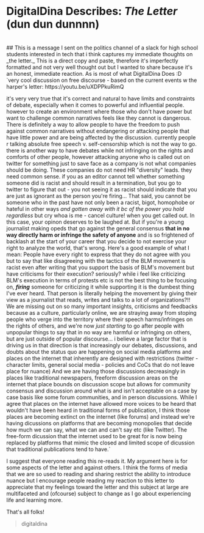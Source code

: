 # DigitalDina Describes: ***The Letter*** (dun dun dunnnn)
<br>
## This is a message I sent on the politics channel of a slack for high school students interested in tech that i think captures my immediate thoughts on _the letter._ This is a direct copy and paste, therefore it's imperfectly formatted and not very well thought out but I wanted to share because it's an honest, immediate reaction. As is most of what DigitalDina Does :D
<br>
`very cool discussion on free discourse - based on the current events w the harper's letter:
https://youtu.be/uXDPPkuRimQ

it's very very true that it's correct and natural to have limits and constraints of debate, especially when it comes to powerful and influential people. however to create an environment where those who don't have power but want to challenge common narratives feels like they cannot is dangerous.
There is definitely a way to allow people to have the freedom to push against common narratives without endangering or attacking people that have little power and are being affected by the discussion. currently people r talking absolute free speech v. self-censorship which is not the way to go. there is another way to have debates while not infringing on the rights and comforts of other people, however attacking anyone who is called out on twitter for something just to save face as a company is not what companies should be doing.
These companies do not need HR "diversity" leads. they need common sense. if you as an editor cannot tell whether something someone did is racist and should result in a termination, but you go to twitter to figure that out - you not seeing it as racist should indicate that you are just as ignorant as the person you're firing...
That said, you cannot be someone who in the past have not only been a racist, bigot, homophobe or hateful in other ways _and gotten away with it bc of the power you hold regardless_ but cry whoa is me - cancel culture! when you get called out. In this case, your opinon deserves to be laughed at.
But if you're a young journalist making opeds that go against the general consensus **that in no way directly harm or infringe the safety of anyone** and is so frightened of backlash at the start of your career that you decide to not exercise your right to analyze the world, that's wrong.
Here's a good example of what I mean: People have every right to express that they do not agree with you but to say that like disagreeing with the tactics of the BLM movement is racist even after writing that you support the basis of BLM's movement but have criticisms for their execution? seriously? while i feel like criticizing BLM's execution in terms of protests etc is not the best thing to be focusing on, ***firing*** someone for criticizing it while supporting it is the dumbest thing I've ever heard. That person is literally helping the movement by giving their view as a journalist that reads, writes and talks to a lot of organizations?!!
We are missing out on so many important insights, criticisms and feedbacks because as a culture, particularly online, we are straying away from stoping people who verge into the territory where their speech harms/infringes on the rights of others, and we're now *just starting* to go after people with unpopular things to say that in no way are harmful or infringing on others, but are just outside of popular discourse... i believe a large factor that is driving us in that direction is that increasingly our debates, discussions, and doubts about the status quo are happening on social media platforms and places on the internet that inherently are designed with restrictions (twitter - character limits, general social media - policies and CoCs that do not leave place for nuance) And we are having those discussions decreasingly in places like traditional newspapers, freeform discussion areas on the internet that place bounds on discussion scope but allows for community consensus and discussion around what is and isn't acceptable on a case by case basis like some forum communities, and in person discussions. While I agree that places on the internet have allowed more voices to be heard that wouldn't have been heard in traditional forms of publication, I think those places are becoming extinct on the internet (like forums) and instead we're having dicussions on platforms that are becoming monopolies that decide how much we can say, what we can and can't say etc (like Twitter). The free-form dicussion that the internet used to be great for is now being replaced by platforms that mimic the closed and limited scope of dicussion that traditional publications tend to have.`

I suggest that everyone reading this re-reads it. My argument here is for some aspects of the letter and against others. I think the forms of media that we are so used to reading and sharing restrict the ability to introduce nuance but I encourage people reading my reaction to this letter to appreciate that my feelings toward the letter and this subject at large are multifaceted and (ofcourse) subject to change as I go about experiencing life and learning more. 

That's all folks! 

> digitaldina 
